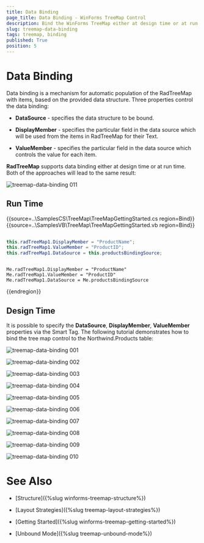 ```yaml
---
title: Data Binding
page_title: Data Binding - WinForms TreeMap Control
description: Bind the WinForms TreeMap either at design time or at run time.   
slug: treemap-data-binding
tags: treemap, binding
published: True
position: 5
---
```


# Data Binding

Data binding is a mechanism for automatic population of the RadTreeMap with items, based on the provided data structure. Three properties control the data binding:

* **DataSource** - specifies the data structure to be bound.

* **DisplayMember** - specifies the particular field in the data source which will be used from the items in RadTreeMap for their Text.

* **ValueMember** - specifies the particular field in the data source which controls the value for each item.

**RadTreeMap** supports data binding either at design time or at run time. Both of the approaches will lead to the same result:

![treemap-data-binding 011](images/treemap-data-binding011.png)

## Run Time

{{source=..\SamplesCS\TreeMap\TreeMapGettingStarted.cs region=Bind}} 
{{source=..\SamplesVB\TreeMap\TreeMapGettingStarted.vb region=Bind}} 

````C#
         
this.radTreeMap1.DisplayMember = "ProductName";
this.radTreeMap1.ValueMember = "ProductID";
this.radTreeMap1.DataSource = this.productsBindingSource;

````
````VB.NET

Me.radTreeMap1.DisplayMember = "ProductName"
Me.radTreeMap1.ValueMember = "ProductID"
Me.radTreeMap1.DataSource = Me.productsBindingSource

````

{{endregion}} 
 
 
## Design Time

It is possible to specify the **DataSource**, **DisplayMember**, **ValueMember** properties via the Smart Tag. The following tutorial demonstrates how to bind the tree map control to the Northwind.Products table:

![treemap-data-binding 001](images/treemap-data-binding001.png)

![treemap-data-binding 002](images/treemap-data-binding002.png)

![treemap-data-binding 003](images/treemap-data-binding003.png)

![treemap-data-binding 004](images/treemap-data-binding004.png)

![treemap-data-binding 005](images/treemap-data-binding005.png)

![treemap-data-binding 006](images/treemap-data-binding006.png)

![treemap-data-binding 007](images/treemap-data-binding007.png)

![treemap-data-binding 008](images/treemap-data-binding008.png)

![treemap-data-binding 009](images/treemap-data-binding009.png)

![treemap-data-binding 010](images/treemap-data-binding010.png)

 
# See Also

* [Structure]({%slug winforms-treemap-structure%}) 

* [Layout Strategies]({%slug treemap-layout-strategies%})

* [Getting Started]({%slug winforms-treemap-getting-started%})

* [Unbound Mode]({%slug treemap-unbound-mode%})


